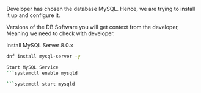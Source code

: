 Developer has chosen the database MySQL. Hence, we are trying to install it up and configure it.

Versions of the DB Software you will get context from the developer, Meaning we need to check with developer.

Install MySQL Server 8.0.x

```bash
dnf install mysql-server -y

Start MySQL Service
```systemctl enable mysqld

```systemctl start mysqld
